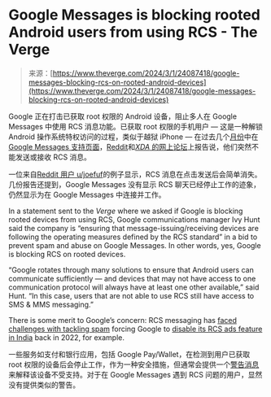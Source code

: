 <!--yml

category: 未分类

date: 2024-05-27 14:32:59

-->

# Google Messages is blocking rooted Android users from using RCS - The Verge

> 来源：[https://www.theverge.com/2024/3/1/24087418/google-messages-blocking-rcs-on-rooted-android-devices](https://www.theverge.com/2024/3/1/24087418/google-messages-blocking-rcs-on-rooted-android-devices)

Google 正在打击已获取 root 权限的 Android 设备，阻止多人在 Google Messages 中使用 RCS 消息功能。已获取 root 权限的手机用户 — 这是一种解锁 Android 操作系统特权访问的过程，类似于越狱 iPhone — 在过去几个[月份](https://www.reddit.com/r/GoogleMessages/comments/1agsjh0/rcs_issues_on_devices_that_have_unlocked/)中在[Google Messages 支持页面](https://support.google.com/messages/thread/261416210)，[Reddit](https://www.reddit.com/r/androidroot/comments/1b36hij/psa_google_is_quietly_blocking_rcs_on_rooted/)和[*XDA* 的网上论坛](https://xdaforums.com/t/rcs-chat-gone-in-latest-update.4653947/)上报告说，他们突然不能发送或接收 RCS 消息。

一位来自[Reddit 用户 u/joefuf](https://www.reddit.com/r/GoogleMessages/comments/181a5p9/unable_to_send_rcs_messages/)的例子显示，RCS 消息在点击发送后会简单消失。几份报告还提到，Google Messages 没有显示 RCS 聊天已经停止工作的迹象，仍然显示为在 Google Messages 中连接并工作。

In a statement sent to the *Verge* where we asked if Google is blocking rooted devices from using RCS, Google communications manager Ivy Hunt said the company is “ensuring that message-issuing/receiving devices are following the operating measures defined by the RCS standard” in a bid to prevent spam and abuse on Google Messages. In other words, yes, Google is blocking RCS on rooted devices.

“Google rotates through many solutions to ensure that Android users can communicate sufficiently — and devices that may not have access to one communication protocol will always have at least one other available,” said Hunt. “In this case, users that are not able to use RCS still have access to SMS & MMS messaging.”

There is some merit to Google’s concern: RCS messaging has [faced challenges with tackling spam](https://www.androidpolice.com/rcs-spam-united-states/) forcing Google to [disable its RCS ads feature in India](/2022/6/1/23150243/google-rcs-ads-india-spam-verified-business) back in 2022, for example.

一些服务如支付和银行应用，包括 Google Pay/Wallet，在检测到用户已获取 root 权限的设备后会停止工作，作为一种安全措施，但通常会提供一个[警告消息](/2012/3/5/2846793/google-wallet-rooted-security-warning)来解释该设备不受支持。对于在 Google Messages 遇到 RCS 问题的用户，显然没有提供类似的警告。
